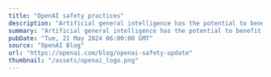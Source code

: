 ```yaml
---
title: "OpenAI safety practices"
description: "Artificial general intelligence has the potential to benefit nearly every aspect of our lives—so it must be developed and deployed responsibly."
summary: "Artificial general intelligence has the potential to benefit nearly every aspect of our lives—so it must be developed and deployed responsibly."
pubDate: "Tue, 21 May 2024 06:00:00 GMT"
source: "OpenAI Blog"
url: "https://openai.com/blog/openai-safety-update"
thumbnail: "/assets/openai_logo.png"
---
```


